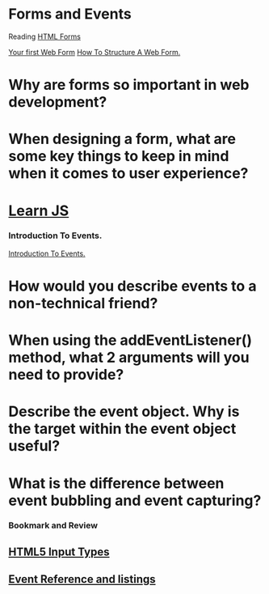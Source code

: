 # Forms and Events

Reading
[HTML Forms](https://developer.mozilla.org/en-US/docs/Learn/Forms)

[Your first Web Form](https://developer.mozilla.org/en-US/docs/Learn/Forms/Your_first_form)
[How To Structure A Web Form.](https://developer.mozilla.org/en-US/docs/Learn/Forms/How_to_structure_a_web_form)

# Why are forms so important in web development?


# When designing a form, what are some key things to keep in mind when it comes to user experience?



# [Learn JS](https://developer.mozilla.org/en-US/docs/Learn/JavaScript)


### Introduction To Events.
[Introduction To Events.](https://developer.mozilla.org/en-US/docs/Learn/JavaScript/Building_blocks/Events)

# How would you describe events to a non-technical friend?


# When using the addEventListener() method, what 2 arguments will you need to provide?


# Describe the event object. Why is the target within the event object useful?


# What is the difference between event bubbling and event capturing?


### Bookmark and Review

## [HTML5 Input Types](https://developer.mozilla.org/en-US/docs/Learn/Forms/HTML5_input_types)

## [Event Reference and listings](https://developer.mozilla.org/en-US/docs/Web/Events)